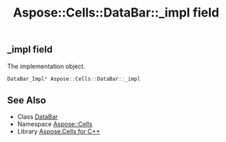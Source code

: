 ﻿---
title: Aspose::Cells::DataBar::_impl field
linktitle: _impl
second_title: Aspose.Cells for C++ API Reference
description: 'Aspose::Cells::DataBar::_impl field. The implementation object in C++.'
type: docs
weight: 2700
url: /cpp/aspose.cells/databar/_impl/
---
## _impl field


The implementation object.

```cpp
DataBar_Impl* Aspose::Cells::DataBar::_impl
```

## See Also

* Class [DataBar](../)
* Namespace [Aspose::Cells](../../)
* Library [Aspose.Cells for C++](../../../)
